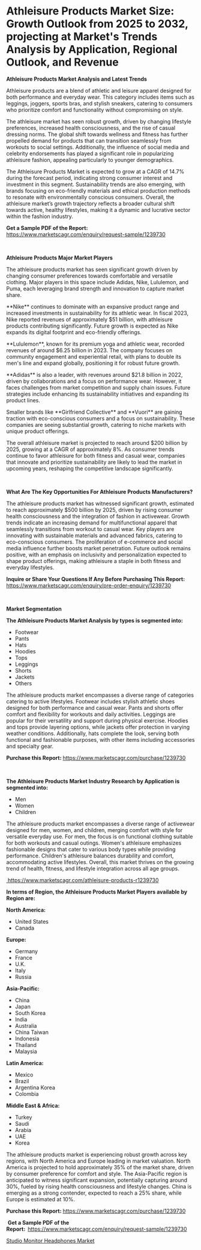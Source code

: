 <p><h1>Athleisure Products Market Size: Growth Outlook from 2025 to 2032, projecting at Market's Trends Analysis by Application, Regional Outlook, and Revenue</h1></p><p><strong>Athleisure Products Market Analysis and Latest Trends</strong></p>
<p><p>Athleisure products are a blend of athletic and leisure apparel designed for both performance and everyday wear. This category includes items such as leggings, joggers, sports bras, and stylish sneakers, catering to consumers who prioritize comfort and functionality without compromising on style. </p><p>The athleisure market has seen robust growth, driven by changing lifestyle preferences, increased health consciousness, and the rise of casual dressing norms. The global shift towards wellness and fitness has further propelled demand for products that can transition seamlessly from workouts to social settings. Additionally, the influence of social media and celebrity endorsements has played a significant role in popularizing athleisure fashion, appealing particularly to younger demographics.</p><p>The Athleisure Products Market is expected to grow at a CAGR of 14.7% during the forecast period, indicating strong consumer interest and investment in this segment. Sustainability trends are also emerging, with brands focusing on eco-friendly materials and ethical production methods to resonate with environmentally conscious consumers. Overall, the athleisure market’s growth trajectory reflects a broader cultural shift towards active, healthy lifestyles, making it a dynamic and lucrative sector within the fashion industry.</p></p>
<p><strong>Get a Sample PDF of the Report:&nbsp;</strong> <a href="https://www.marketscagr.com/enquiry/request-sample/1239730?utm_campaign=1879&utm_medium=2&utm_source=Github&utm_content=ia&utm_term=08022025&utm_id=athleisure-products">https://www.marketscagr.com/enquiry/request-sample/1239730</a></p>
<p>&nbsp;</p>
<p><strong>Athleisure Products Major Market Players</strong></p>
<p><p>The athleisure products market has seen significant growth driven by changing consumer preferences towards comfortable and versatile clothing. Major players in this space include Adidas, Nike, Lululemon, and Puma, each leveraging brand strength and innovation to capture market share.</p><p>**Nike** continues to dominate with an expansive product range and increased investments in sustainability for its athletic wear. In fiscal 2023, Nike reported revenues of approximately $51 billion, with athleisure products contributing significantly. Future growth is expected as Nike expands its digital footprint and eco-friendly offerings.</p><p>**Lululemon**, known for its premium yoga and athletic wear, recorded revenues of around $6.25 billion in 2023. The company focuses on community engagement and experiential retail, with plans to double its men's line and expand globally, positioning it for robust future growth.</p><p>**Adidas** is also a leader, with revenues around $21.8 billion in 2022, driven by collaborations and a focus on performance wear. However, it faces challenges from market competition and supply chain issues. Future strategies include enhancing its sustainability initiatives and expanding its product lines.</p><p>Smaller brands like **Girlfriend Collective** and **Vuori** are gaining traction with eco-conscious consumers and a focus on sustainability. These companies are seeing substantial growth, catering to niche markets with unique product offerings.</p><p>The overall athleisure market is projected to reach around $200 billion by 2025, growing at a CAGR of approximately 8%. As consumer trends continue to favor athleisure for both fitness and casual wear, companies that innovate and prioritize sustainability are likely to lead the market in upcoming years, reshaping the competitive landscape significantly.</p></p>
<p>&nbsp;</p>
<p><strong>What Are The Key Opportunities For Athleisure Products Manufacturers?</strong></p>
<p><p>The athleisure products market has witnessed significant growth, estimated to reach approximately $500 billion by 2025, driven by rising consumer health consciousness and the integration of fashion in activewear. Growth trends indicate an increasing demand for multifunctional apparel that seamlessly transitions from workout to casual wear. Key players are innovating with sustainable materials and advanced fabrics, catering to eco-conscious consumers. The proliferation of e-commerce and social media influence further boosts market penetration. Future outlook remains positive, with an emphasis on inclusivity and personalization expected to shape product offerings, making athleisure a staple in both fitness and everyday lifestyles.</p></p>
<p><strong>Inquire or Share Your Questions If Any Before Purchasing This Report:</strong> <a href="https://www.marketscagr.com/enquiry/pre-order-enquiry/1239730?utm_campaign=1879&utm_medium=2&utm_source=Github&utm_content=ia&utm_term=08022025&utm_id=athleisure-products">https://www.marketscagr.com/enquiry/pre-order-enquiry/1239730</a></p>
<p>&nbsp;</p>
<p><strong>Market Segmentation</strong></p>
<p><strong>The Athleisure Products Market Analysis by types is segmented into:</strong></p>
<p><ul><li>Footwear</li><li>Pants</li><li>Hats</li><li>Hoodies</li><li>Tops</li><li>Leggings</li><li>Shorts</li><li>Jackets</li><li>Others</li></ul></p>
<p><p>The athleisure products market encompasses a diverse range of categories catering to active lifestyles. Footwear includes stylish athletic shoes designed for both performance and casual wear. Pants and shorts offer comfort and flexibility for workouts and daily activities. Leggings are popular for their versatility and support during physical exercise. Hoodies and tops provide layering options, while jackets offer protection in varying weather conditions. Additionally, hats complete the look, serving both functional and fashionable purposes, with other items including accessories and specialty gear.</p></p>
<p><strong>Purchase this Report:&nbsp;</strong><a href="https://www.marketscagr.com/purchase/1239730?utm_campaign=1879&utm_medium=2&utm_source=Github&utm_content=ia&utm_term=08022025&utm_id=athleisure-products">https://www.marketscagr.com/purchase/1239730</a></p>
<p>&nbsp;</p>
<p><strong>The Athleisure Products Market Industry Research by Application is segmented into:</strong></p>
<p><ul><li>Men</li><li>Women</li><li>Children</li></ul></p>
<p><p>The athleisure products market encompasses a diverse range of activewear designed for men, women, and children, merging comfort with style for versatile everyday use. For men, the focus is on functional clothing suitable for both workouts and casual outings. Women's athleisure emphasizes fashionable designs that cater to various body types while providing performance. Children's athleisure balances durability and comfort, accommodating active lifestyles. Overall, this market thrives on the growing trend of health, fitness, and lifestyle integration across all age groups.</p></p>
<p><a href="https://www.marketscagr.com/athleisure-products-r1239730?utm_campaign=1879&utm_medium=2&utm_source=Github&utm_content=ia&utm_term=08022025&utm_id=athleisure-products">&nbsp;https://www.marketscagr.com/athleisure-products-r1239730</a></p>
<p><strong>In terms of Region, the Athleisure Products Market Players available by Region are:</strong></p>
<p>
    <p> <strong> North America: </strong>
        <ul>
            <li>United States</li>
            <li>Canada</li>
        </ul>
        </p> 
    <p> <strong> Europe: </strong>
        <ul>
            <li>Germany</li>
            <li>France</li>
            <li>U.K.</li>
            <li>Italy</li>
            <li>Russia</li>
        </ul>
        </p> 
    <p> <strong> Asia-Pacific: </strong>
        <ul>
            <li>China</li>
            <li>Japan</li>
            <li>South Korea</li>
            <li>India</li>
            <li>Australia</li>
            <li>China Taiwan</li>
            <li>Indonesia</li>
            <li>Thailand</li>
            <li>Malaysia</li>
        </ul>
        </p> 
    <p> <strong> Latin America: </strong>
        <ul>
            <li>Mexico</li>
            <li>Brazil</li>
            <li>Argentina Korea</li>
            <li>Colombia</li>
        </ul>
        </p> 
    <p> <strong> Middle East & Africa: </strong>
        <ul>
            <li>Turkey</li>
            <li>Saudi</li>
            <li>Arabia</li>
            <li>UAE</li>
            <li>Korea</li>
        </ul>
    </p>
    </p>
<p><p>The athleisure products market is experiencing robust growth across key regions, with North America and Europe leading in market valuation. North America is projected to hold approximately 35% of the market share, driven by consumer preference for comfort and style. The Asia-Pacific region is anticipated to witness significant expansion, potentially capturing around 30%, fueled by rising health consciousness and lifestyle changes. China is emerging as a strong contender, expected to reach a 25% share, while Europe is estimated at 10%.</p></p>
<p><strong>Purchase this Report: </strong><a href="https://www.marketscagr.com/purchase/1239730?utm_campaign=1879&utm_medium=2&utm_source=Github&utm_content=ia&utm_term=08022025&utm_id=athleisure-products">https://www.marketscagr.com/purchase/1239730</a></p>
<p>&nbsp;<strong>Get a Sample PDF of the Report:&nbsp;&nbsp;</strong><a href="https://www.marketscagr.com/enquiry/request-sample/1239730?utm_campaign=1879&utm_medium=2&utm_source=Github&utm_content=ia&utm_term=08022025&utm_id=athleisure-products">https://www.marketscagr.com/enquiry/request-sample/1239730</a></p>
<p><strong></strong></p>
<p><p><a href="https://github.com/juniordelafrance/Market-Research-Report-List-5/blob/main/studio-monitor-headphones-market.md?utm_campaign=1879&utm_medium=2&utm_source=Github&utm_content=ia&utm_term=08022025&utm_id=athleisure-products">Studio Monitor Headphones Market</a></p></p>